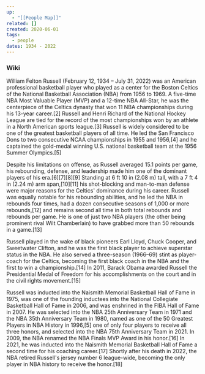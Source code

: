 ```yaml
---
up:
  - "[[People Map]]"
related: []
created: 2020-06-01
tags:
  - people
dates: 1934 - 2022
---
```


### Wiki
William Felton Russell (February 12, 1934 – July 31, 2022) was an American professional basketball player who played as a center for the Boston Celtics of the National Basketball Association (NBA) from 1956 to 1969. A five-time NBA Most Valuable Player (MVP) and a 12-time NBA All-Star, he was the centerpiece of the Celtics dynasty that won 11 NBA championships during his 13-year career.[2] Russell and Henri Richard of the National Hockey League are tied for the record of the most championships won by an athlete in a North American sports league.[3] Russell is widely considered to be one of the greatest basketball players of all time. He led the San Francisco Dons to two consecutive NCAA championships in 1955 and 1956,[4] and he captained the gold-medal winning U.S. national basketball team at the 1956 Summer Olympics.[5]

Despite his limitations on offense, as Russell averaged 15.1 points per game, his rebounding, defense, and leadership made him one of the dominant players of his era.[6][7][8][9] Standing at 6 ft 10 in (2.08 m) tall, with a 7 ft 4 in (2.24 m) arm span,[10][11] his shot-blocking and man-to-man defense were major reasons for the Celtics' dominance during his career. Russell was equally notable for his rebounding abilities, and he led the NBA in rebounds four times, had a dozen consecutive seasons of 1,000 or more rebounds,[12] and remains second all time in both total rebounds and rebounds per game. He is one of just two NBA players (the other being prominent rival Wilt Chamberlain) to have grabbed more than 50 rebounds in a game.[13]

Russell played in the wake of black pioneers Earl Lloyd, Chuck Cooper, and Sweetwater Clifton, and he was the first black player to achieve superstar status in the NBA. He also served a three-season (1966–69) stint as player-coach for the Celtics, becoming the first black coach in the NBA and the first to win a championship.[14] In 2011, Barack Obama awarded Russell the Presidential Medal of Freedom for his accomplishments on the court and in the civil rights movement.[15]

Russell was inducted into the Naismith Memorial Basketball Hall of Fame in 1975, was one of the founding inductees into the National Collegiate Basketball Hall of Fame in 2006, and was enshrined in the FIBA Hall of Fame in 2007. He was selected into the NBA 25th Anniversary Team in 1971 and the NBA 35th Anniversary Team in 1980, named as one of the 50 Greatest Players in NBA History in 1996,[5] one of only four players to receive all three honors, and selected into the NBA 75th Anniversary Team in 2021. In 2009, the NBA renamed the NBA Finals MVP Award in his honor.[16] In 2021, he was inducted into the Naismith Memorial Basketball Hall of Fame a second time for his coaching career.[17] Shortly after his death in 2022, the NBA retired Russell's jersey number 6 league-wide, becoming the only player in NBA history to receive the honor.[18] 
